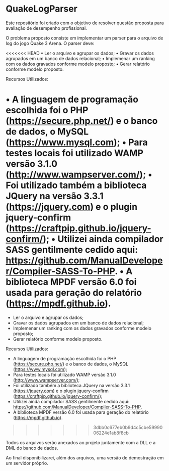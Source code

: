 # QuakeLogParser

Este repositório foi criado com o objetivo de resolver questão proposta para avaliação de desempenho profissional. 

O problema proposto consiste em implementar um parser para o arquivo de log do jogo Quake 3 Arena. O parser deve:

<<<<<<< HEAD
• Ler o arquivo e agrupar os dados;
• Gravar os dados agrupados em um banco de dados relacional;
• Implemenar um ranking com os dados gravados conforme modelo proposto;
• Gerar relatório conforme modelo proposto.

Recursos Utilizados:

• A linguagem de programação escolhida foi o PHP (https://secure.php.net/) e o banco de dados, o MySQL (https://www.mysql.com);
• Para testes locais foi utilizado WAMP versão 3.1.0 (http://www.wampserver.com/);
• Foi utilizado também a biblioteca JQuery na versão 3.3.1 (https://jquery.com) e o plugin jquery-confirm (https://craftpip.github.io/jquery-confirm/);
• Utilizei ainda compilador SASS gentilmente cedido aqui: https://github.com/ManualDeveloper/Compiler-SASS-To-PHP. 
• A biblioteca MPDF versão 6.0 foi usada para geração do relatório (https://mpdf.github.io).
=======
* Ler o arquivo e agrupar os dados;
* Gravar os dados agrupados em um banco de dados relacional;
* Implemenar um ranking com os dados gravados conforme modelo proposto;
* Gerar relatório conforme modelo proposto.

Recursos Utilizados:

* A linguagem de programação escolhida foi o PHP (https://secure.php.net/) e o banco de dados, o MySQL (https://www.mysql.com);
* Para testes locais foi utilizado WAMP versão 3.1.0 (http://www.wampserver.com/);
* Foi utilizado também a biblioteca JQuery na versão 3.3.1 (https://jquery.com) e o plugin jquery-confirm (https://craftpip.github.io/jquery-confirm/);
* Utilizei ainda compilador SASS gentilmente cedido aqui: https://github.com/ManualDeveloper/Compiler-SASS-To-PHP. 
* A biblioteca MPDF versão 6.0 foi usada para geração do relatório (https://mpdf.github.io).
>>>>>>> 3dbb0c677eb0b9d4c5cbe5999006224e1ab8f8cb

Todos os arquivos serão anexados ao projeto juntamente com a DLL e a DML do banco de dados.

Ao final disponibilizarei, além dos arquivos, uma versão de demostração em um servidor próprio.